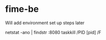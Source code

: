 # fime-be

Will add environment set up steps later


netstat -ano | findstr :8080
taskkill /PID [pid] /F
